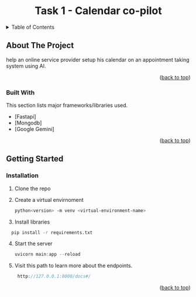 <div align="center">
  <h1 align="center">
   Task 1 - Calendar co-pilot 
  </h1>
</div>

<!-- TABLE OF CONTENTS -->
<details>
  <summary>Table of Contents</summary>
  <ol>
    <li>
      <a href="#about-the-project">About The Project</a>
      <ul>
        <li><a href="#built-with">Built With</a></li>
      </ul>
    </li>
    <li>
      <a href="#getting-started">Getting Started</a>
    </li>
   
  </ol>
</details>



<!-- ABOUT THE PROJECT -->
## About The Project
help an online service provider setup his calendar on an appointment
taking system using AI.



<p align="right">(<a href="#top">back to top</a>)</p>



### Built With

This section lists major frameworks/libraries used.
* [Fastapi]
* [Mongodb]
* [Google Gemini]

<p align="right">(<a href="#top">back to top</a>)</p>



<!-- GETTING STARTED -->
## Getting Started
 
### Installation

1. Clone the repo
   
2. Create a virtual envirnoment
   ```sh
   python<version> -m venv <virtual-environment-name>
   ```
3. Install libraries
  ```sh
    pip install -r requirements.txt
   ```
4. Start the server
   ```js
   uvicorn main:app --reload 
   ```
5. Visit this path to learn more about the endpoints.
   ```js
    http://127.0.0.1:8000/docs#/
   ```
<p align="right">(<a href="#top">back to top</a>)</p>

